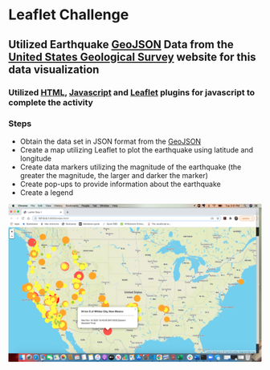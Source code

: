 # Leaflet Challenge
## Utilized Earthquake [GeoJSON](https://earthquake.usgs.gov/earthquakes/feed/v1.0/summary/all_week.geojson) Data from the [United States Geological Survey](https://earthquake.usgs.gov/) website for this data visualization
### Utilized [HTML](https://www.w3schools.com/html/), [Javascript](https://javascript.info/js) and [Leaflet](https://leafletjs.com/) plugins for javascript to complete the activity

### Steps
- Obtain the data set in JSON format from the [GeoJSON](https://earthquake.usgs.gov/earthquakes/feed/v1.0/summary/all_week.geojson)
- Create a map utilizing Leaflet to plot the earthquake using latitude and longitude
- Create data markers utilizing the magnitude of the earthquake (the greater the magnitude, the larger and darker the marker)
- Create pop-ups to provide information about the earthquake
- Create a legend

![](https://github.com/drjulie2105/leaflet-challenge/blob/jp/Screenshots/Screen%20Shot%202020-11-24%20at%203.31.53%20PM.png)

